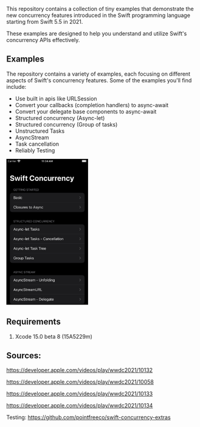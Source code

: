 This repository contains a collection of tiny examples that demonstrate the new concurrency features introduced in the Swift programming language starting from Swift 5.5 in 2021. 

These examples are designed to help you understand and utilize Swift's concurrency APIs effectively.

## Examples
The repository contains a variety of examples, each focusing on different aspects of Swift's concurrency features. Some of the examples you'll find include:

- Use built in apis like URLSession
- Convert your callbacks (completion handlers) to async-await
- Convert your delegate base components to async-await
- Structured concurrency (Async-let)
- Structured concurrency (Group of tasks)
- Unstructured Tasks
- AsyncStream
- Task cancellation
- Reliably Testing

<p>
<img src="https://github.com/rcaos/Swift-Concurrency-Demo/blob/main/Screenshots/Simulator%20Screenshot%20-%20iPhone%20SE%20(3rd%20generation)%20-%202023-09-04%20at%2011.34.30.png" width="215" height="383">
</p>

## Requirements
1. Xcode 15.0 beta 8 (15A5229m)

## Sources:
https://developer.apple.com/videos/play/wwdc2021/10132

https://developer.apple.com/videos/play/wwdc2021/10058

https://developer.apple.com/videos/play/wwdc2021/10133

https://developer.apple.com/videos/play/wwdc2021/10134

Testing: https://github.com/pointfreeco/swift-concurrency-extras

